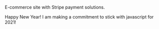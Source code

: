 E-commerce site with Stripe payment solutions.

Happy New Year! I am making a commitment to stick with javascript for 2021!
